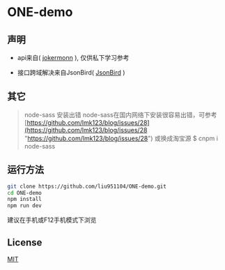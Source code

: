 # ONE-demo

## 声明
- api来自( [jokermonn](https://github.com/jokermonn/-Api/blob/master/ONEv3.5.0~.md) ), 仅供私下学习参考  

- 接口跨域解决来自JsonBird( [JsonBird](https://bird.ioliu.cn/) )

## 其它
> node-sass 安装出错
> node-sass在国内网络下安装很容易出错，可参考[https://github.com/lmk123/blog/issues/28](https://github.com/lmk123/blog/issues/28 "https://github.com/lmk123/blog/issues/28")
> 或换成淘宝源 $ cnpm i node-sass

## 运行方法

``` bash
git clone https://github.com/liu951104/ONE-demo.git
cd ONE-demo
npm install
npm run dev

```
建议在手机或F12手机模式下浏览

## License

[MIT](https://opensource.org/licenses/MIT)
